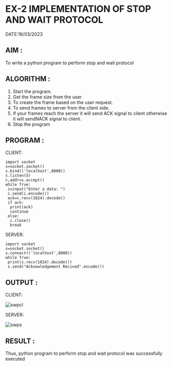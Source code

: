 # EX-2 IMPLEMENTATION OF STOP AND WAIT PROTOCOL

DATE:16/03/2023

## AIM :
To write a python program to perform stop and wait protocol

## ALGORITHM :
1. Start the program.
2. Get the frame size from the user
3. To create the frame based on the user request.
4. To send frames to server from the client side.
5. If your frames reach the server it will send ACK signal to client
otherwise it will sendNACK signal to client.
6. Stop the program

## PROGRAM :

CLIENT:
```
import socket
s=socket.socket()
s.bind(('localhost',8000))
s.listen(5)
c,addr=s.accept()
while True:
 i=input("Enter a data: ")
 c.send(i.encode())
 ack=c.recv(1024).decode()
 if ack:
  print(ack)
  continue
 else:
  c.close()
  break
 ```
 SERVER:
 ```
 import socket
 s=socket.socket()
 s.connect(('localhost',8000))
 while True:
  print(s.recv(1024).decode())
  s.send("Acknowledgement Recived".encode())
 ```
## OUTPUT :

CLIENT:

![swpcl](https://github.com/Vanisha0609/EX-2/assets/119104009/bea5315f-b49d-4a0a-83c8-2150db710e3a)

SERVER:

![swps](https://github.com/Vanisha0609/EX-2/assets/119104009/f4b9b174-e6ca-4f2e-8169-6c0a55b3c33f)

## RESULT :
  Thus, python program to perform stop and wait protocol was successfully executed


